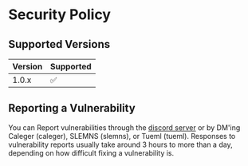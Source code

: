 # Security Policy

## Supported Versions

| Version | Supported          |
| ------- | ------------------ |
| 1.0.x   | :white_check_mark: |

## Reporting a Vulnerability

You can Report vulnerabilities through the
[discord server](https://discord.gg/shittylist) or by DM'ing Caleger
(caleger), SLEMNS (slemns), or Tueml (tueml). Responses to vulnerability reports usually take
around 3 hours to more than a day, depending on how difficult fixing a
vulnerability is.
